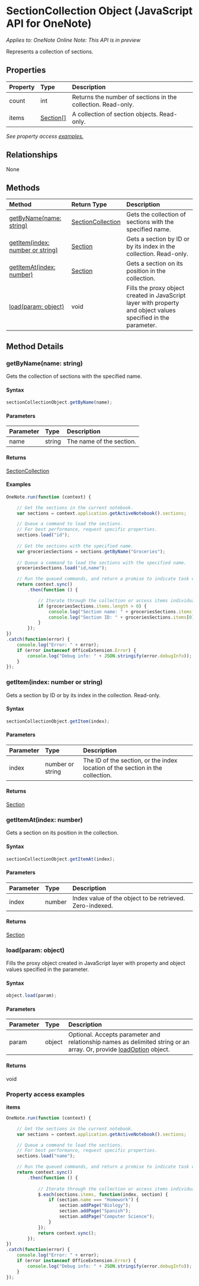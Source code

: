 # SectionCollection Object (JavaScript API for OneNote)

_Applies to: OneNote Online_
_Note: This API is in preview_

Represents a collection of sections.

## Properties

| Property	   | Type	|Description
|:---------------|:--------|:----------|
|count|int|Returns the number of sections in the collection. Read-only.|
|items|[Section[]](section.md)|A collection of section objects. Read-only.|

_See property access [examples.](#property-access-examples)_

## Relationships
None


## Methods

| Method		   | Return Type	|Description|
|:---------------|:--------|:----------|
|[getByName(name: string)](#getbynamename-string)|[SectionCollection](sectioncollection.md)|Gets the collection of sections with the specified name.|
|[getItem(index: number or string)](#getitemindex-number-or-string)|[Section](section.md)|Gets a section by ID or by its index in the collection. Read-only.|
|[getItemAt(index: number)](#getitematindex-number)|[Section](section.md)|Gets a section on its position in the collection.|
|[load(param: object)](#loadparam-object)|void|Fills the proxy object created in JavaScript layer with property and object values specified in the parameter.|

## Method Details


### getByName(name: string)
Gets the collection of sections with the specified name.

#### Syntax
```js
sectionCollectionObject.getByName(name);
```

#### Parameters
| Parameter	   | Type	|Description|
|:---------------|:--------|:----------|
|name|string|The name of the section.|

#### Returns
[SectionCollection](sectioncollection.md)

#### Examples
```js
OneNote.run(function (context) {

    // Get the sections in the current notebook.
    var sections = context.application.getActiveNotebook().sections;

    // Queue a command to load the sections. 
    // For best performance, request specific properties.
    sections.load("id"); 
    
    // Get the sections with the specified name.
    var groceriesSections = sections.getByName("Groceries");
    
    // Queue a command to load the sections with the specified name.
    groceriesSections.load("id,name");

    // Run the queued commands, and return a promise to indicate task completion.
    return context.sync()
        .then(function () {

            // Iterate through the collection or access items individually by index.
            if (groceriesSections.items.length > 0) {
                console.log("Section name: " + groceriesSections.items[0].name);
                console.log("Section ID: " + groceriesSections.items[0].id);
            }
        });
})
.catch(function(error) {
	console.log("Error: " + error);
	if (error instanceof OfficeExtension.Error) {
		console.log("Debug info: " + JSON.stringify(error.debugInfo));
	}
});
```

### getItem(index: number or string)
Gets a section by ID or by its index in the collection. Read-only.

#### Syntax
```js
sectionCollectionObject.getItem(index);
```

#### Parameters
| Parameter	   | Type	|Description|
|:---------------|:--------|:----------|
|index|number or string|The ID of the section, or the index location of the section in the collection.|

#### Returns
[Section](section.md)

### getItemAt(index: number)
Gets a section on its position in the collection.

#### Syntax
```js
sectionCollectionObject.getItemAt(index);
```

#### Parameters
| Parameter	   | Type	|Description|
|:---------------|:--------|:----------|
|index|number|Index value of the object to be retrieved. Zero-indexed.|

#### Returns
[Section](section.md)

### load(param: object)
Fills the proxy object created in JavaScript layer with property and object values specified in the parameter.

#### Syntax
```js
object.load(param);
```

#### Parameters
| Parameter	   | Type	|Description|
|:---------------|:--------|:----------|
|param|object|Optional. Accepts parameter and relationship names as delimited string or an array. Or, provide [loadOption](loadoption.md) object.|

#### Returns
void
### Property access examples

**items**
```js
OneNote.run(function (context) {

    // Get the sections in the current notebook.
    var sections = context.application.getActiveNotebook().sections;

    // Queue a command to load the sections. 
    // For best performance, request specific properties.
    sections.load("name"); 

    // Run the queued commands, and return a promise to indicate task completion.
    return context.sync()
        .then(function () {
            
            // Iterate through the collection or access items individually by index, for example: sections.items[0]
            $.each(sections.items, function(index, section) {
                if (section.name === "Homework") {
                    section.addPage("Biology");
                    section.addPage("Spanish");
                    section.addPage("Computer Science");
                }
            });
            return context.sync();
        });
})
.catch(function(error) {
	console.log("Error: " + error);
	if (error instanceof OfficeExtension.Error) {
		console.log("Debug info: " + JSON.stringify(error.debugInfo));
	}
});
```

